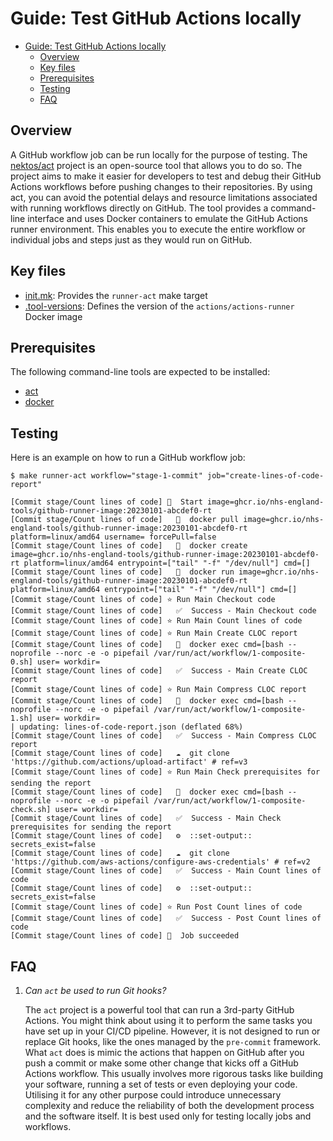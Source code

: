 # Guide: Test GitHub Actions locally

- [Guide: Test GitHub Actions locally](#guide-test-github-actions-locally)
  - [Overview](#overview)
  - [Key files](#key-files)
  - [Prerequisites](#prerequisites)
  - [Testing](#testing)
  - [FAQ](#faq)

## Overview

A GitHub workflow job can be run locally for the purpose of testing. The [nektos/act](https://github.com/nektos/act) project is an open-source tool that allows you to do so. The project aims to make it easier for developers to test and debug their GitHub Actions workflows before pushing changes to their repositories. By using act, you can avoid the potential delays and resource limitations associated with running workflows directly on GitHub. The tool provides a command-line interface and uses Docker containers to emulate the GitHub Actions runner environment. This enables you to execute the entire workflow or individual jobs and steps just as they would run on GitHub.

## Key files

- [init.mk](../../blueprint_specific/scripts/init.mk): Provides the `runner-act` make target
- [.tool-versions](../../.tool-versions): Defines the version of the `actions/actions-runner` Docker image

## Prerequisites

The following command-line tools are expected to be installed:

- [act](https://github.com/nektos/act#installation)
- [docker](https://docs.docker.com/engine/install/)

## Testing

Here is an example on how to run a GitHub workflow job:

```shell
$ make runner-act workflow="stage-1-commit" job="create-lines-of-code-report"

[Commit stage/Count lines of code] 🚀  Start image=ghcr.io/nhs-england-tools/github-runner-image:20230101-abcdef0-rt
[Commit stage/Count lines of code]   🐳  docker pull image=ghcr.io/nhs-england-tools/github-runner-image:20230101-abcdef0-rt platform=linux/amd64 username= forcePull=false
[Commit stage/Count lines of code]   🐳  docker create image=ghcr.io/nhs-england-tools/github-runner-image:20230101-abcdef0-rt platform=linux/amd64 entrypoint=["tail" "-f" "/dev/null"] cmd=[]
[Commit stage/Count lines of code]   🐳  docker run image=ghcr.io/nhs-england-tools/github-runner-image:20230101-abcdef0-rt platform=linux/amd64 entrypoint=["tail" "-f" "/dev/null"] cmd=[]
[Commit stage/Count lines of code] ⭐ Run Main Checkout code
[Commit stage/Count lines of code]   ✅  Success - Main Checkout code
[Commit stage/Count lines of code] ⭐ Run Main Count lines of code
[Commit stage/Count lines of code] ⭐ Run Main Create CLOC report
[Commit stage/Count lines of code]   🐳  docker exec cmd=[bash --noprofile --norc -e -o pipefail /var/run/act/workflow/1-composite-0.sh] user= workdir=
[Commit stage/Count lines of code]   ✅  Success - Main Create CLOC report
[Commit stage/Count lines of code] ⭐ Run Main Compress CLOC report
[Commit stage/Count lines of code]   🐳  docker exec cmd=[bash --noprofile --norc -e -o pipefail /var/run/act/workflow/1-composite-1.sh] user= workdir=
| updating: lines-of-code-report.json (deflated 68%)
[Commit stage/Count lines of code]   ✅  Success - Main Compress CLOC report
[Commit stage/Count lines of code]   ☁  git clone 'https://github.com/actions/upload-artifact' # ref=v3
[Commit stage/Count lines of code] ⭐ Run Main Check prerequisites for sending the report
[Commit stage/Count lines of code]   🐳  docker exec cmd=[bash --noprofile --norc -e -o pipefail /var/run/act/workflow/1-composite-check.sh] user= workdir=
[Commit stage/Count lines of code]   ✅  Success - Main Check prerequisites for sending the report
[Commit stage/Count lines of code]   ⚙  ::set-output:: secrets_exist=false
[Commit stage/Count lines of code]   ☁  git clone 'https://github.com/aws-actions/configure-aws-credentials' # ref=v2
[Commit stage/Count lines of code]   ✅  Success - Main Count lines of code
[Commit stage/Count lines of code]   ⚙  ::set-output:: secrets_exist=false
[Commit stage/Count lines of code] ⭐ Run Post Count lines of code
[Commit stage/Count lines of code]   ✅  Success - Post Count lines of code
[Commit stage/Count lines of code] 🏁  Job succeeded
```

## FAQ

1. _Can `act` be used to run Git hooks?_

   The `act` project is a powerful tool that can run a 3rd-party GitHub Actions. You might think about using it to perform the same tasks you have set up in your CI/CD pipeline. However, it is not designed to run or replace Git hooks, like the ones managed by the `pre-commit` framework. What `act` does is mimic the actions that happen on GitHub after you push a commit or make some other change that kicks off a GitHub Actions workflow. This usually involves more rigorous tasks like building your software, running a set of tests or even deploying your code. Utilising it for any other purpose could introduce unnecessary complexity and reduce the reliability of both the development process and the software itself. It is best used only for testing locally jobs and workflows.
